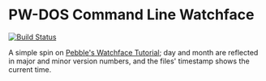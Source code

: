 # PW-DOS Command Line Watchface

[![Build Status](https://travis-ci.org/ishotjr/pw-dos.svg)](https://travis-ci.org/ishotjr/pw-dos)

A simple spin on [Pebble's Watchface Tutorial](http://developer.getpebble.com/getting-started/watchface-tutorial/part2/); day and month are reflected in major and minor version numbers, and the files' timestamp shows the current time.